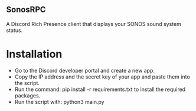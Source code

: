 ## SonosRPC
A Discord Rich Presence client that displays your SONOS sound system status.

# Installation
- Go to the Discord developer portal and create a new app.
- Copy the IP address and the secret key of your app and paste them into the script.
- Run the command: pip install -r requirements.txt to install the required packages.
- Run the script with: python3 main.py
